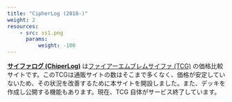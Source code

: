 ```yaml
---
title: "CipherLog (2018-)"
weight: 2
resources:
    - src: ss1.png
      params:
          weight: -100
---
```


**[サイファログ (ChiperLog)](https://cipherlog.info/#/)** は[ファイアーエムブレムサイファ (TCG)](https://fecipher.jp/) の価格比較サイトです。このTCGは通販サイトの数はそこまで多くなく、価格が安定していないため、その状況を改善するために本サイトを開設しました。また、デッキを作成し公開する機能もあります。現在、TCG 自体がサービス終了しています。
